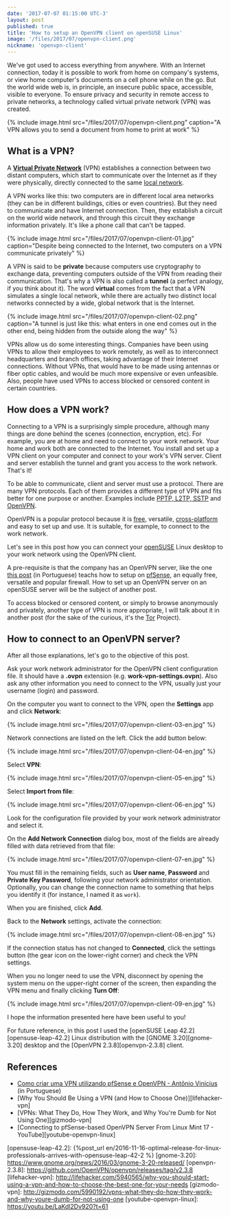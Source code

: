 ```yaml
---
date: '2017-07-07 01:15:00 UTC-3'
layout: post
published: true
title: 'How to setup an OpenVPN client on openSUSE Linux'
image: '/files/2017/07/openvpn-client.png'
nickname: 'openvpn-client'
---
```


We've got used to access everything from anywhere. With an Internet connection, today it is possible to work from home on company's systems, or view home computer's documents on a cell phone while on the go. But the world wide web is, in principle, an insecure public space, accessible, visible to everyone. To ensure privacy and security in remote access to private networks, a technology called virtual private network (VPN) was created.

<!--more-->

{% include image.html src="/files/2017/07/openvpn-client.png" caption="A VPN allows you to send a document from home to print at work" %}

## What is a VPN?

A [**Virtual Private Network**][vpn] (VPN) establishes a connection between two distant computers, which start to communicate over the Internet as if they were physically, directly connected to the same [local network][lan].

A VPN works like this: two computers are in different local area networks (they can be in different buildings, cities or even countries). But they need to communicate and have Internet connection. Then, they establish a circuit on the world wide network, and through this circuit they exchange information privately. It's like a phone call that can't be tapped.

{% include image.html src="/files/2017/07/openvpn-client-01.jpg" caption="Despite being connected to the Internet, two computers on a VPN communicate privately" %}

A VPN is said to be **private** because computers use cryptography to exchange data, preventing computers outside of the VPN from reading their communication. That's why a VPN is also called a **tunnel** (a perfect analogy, if you think about it). The word **virtual** comes from the fact that a VPN simulates a single local network, while there are actually two distinct local networks connected by a wide, global network that is the Internet.

{% include image.html src="/files/2017/07/openvpn-client-02.png" caption="A tunnel is just like this: what enters in one end comes out in the other end, being hidden from the outside along the way" %}

VPNs allow us do some interesting things. Companies have been using VPNs to allow their employees to work remotely, as well as to interconnect headquarters and branch offices, taking advantage of their Internet connections. Without VPNs, that would have to be made using antennas or fiber optic cables, and would be much more expensive or even unfeasible. Also, people have used VPNs to access blocked or censored content in certain countries.

## How does a VPN work?

Connecting to a VPN is a surprisingly simple procedure, although many things are done behind the scenes (connection, encryption, etc). For example, you are at home and need to connect to your work network. Your home and work both are connected to the Internet. You install and set up a VPN client on your computer and connect to your work's VPN server. Client and server establish the tunnel and grant you access to the work network. That's it!

To be able to communicate, client and server must use a protocol. There are many VPN protocols. Each of them provides a different type of VPN and fits better for one purpose or another. Examples include [PPTP, L2TP, SSTP][vpn-protocols] and [OpenVPN].

OpenVPN is a popular protocol because it is [free][free-software], versatile, [cross-platform] and easy to set up and use. It is suitable, for example, to connect to the work network.

Let's see in this post how you can connect your [openSUSE] Linux desktop to your work network using the OpenVPN client.

A pre-requisite is that the company has an OpenVPN server, like the one [this post][vinyanalista-vpn] (in Portuguese) teachs how to setup on [pfSense], an equally free, versatile and popular firewall. How to set up an OpenVPN server on an openSUSE server will be the subject of another post.

To access blocked or censored content, or simply to browse anonymously and privately, another type of VPN is more appropriate, I will talk about it in another post (for the sake of the curious, it's the [Tor] Project).

## How to connect to an OpenVPN server?

After all those explanations, let's go to the objective of this post.

Ask your work network administrator for the OpenVPN client configuration file. It should have a **.ovpn** extension (e.g. **work-vpn-settings.ovpn**). Also ask any other information you need to connect to the VPN, usually just your username (login) and password.

On the computer you want to connect to the VPN, open the **Settings** app and click **Network**:

{% include image.html src="/files/2017/07/openvpn-client-03-en.jpg" %}

Network connections are listed on the left. Click the add button below:

{% include image.html src="/files/2017/07/openvpn-client-04-en.jpg" %}

Select **VPN**:

{% include image.html src="/files/2017/07/openvpn-client-05-en.jpg" %}

Select **Import from file**:

{% include image.html src="/files/2017/07/openvpn-client-06-en.jpg" %}

Look for the configuration file provided by your work network administrator and select it.

On the **Add Network Connection** dialog box, most of the fields are already filled with data retrieved from that file:

{% include image.html src="/files/2017/07/openvpn-client-07-en.jpg" %}

You must fill in the remaining fields, such as **User name**, **Password** and **Private Key Password**, following your network administrator orientation. Optionally, you can change the connection name to something that helps you identify it (for instance, I named it as `work`).

When you are finished, click **Add**.

Back to the **Network** settings, activate the connection:

{% include image.html src="/files/2017/07/openvpn-client-08-en.jpg" %}

If the connection status has not changed to **Connected**, click the settings button (the gear icon on the lower-right corner) and check the VPN settings.

When you no longer need to use the VPN, disconnect by opening the system menu on the upper-right corner of the screen, then expanding the VPN menu and finally clicking **Turn Off**:

{% include image.html src="/files/2017/07/openvpn-client-09-en.jpg" %}

I hope the information presented here have been useful to you!

For future reference, in this post I used the [openSUSE Leap 42.2][opensuse-leap-42.2] Linux distribution with the [GNOME 3.20][gnome-3.20] desktop and the [OpenVPN 2.3.8][openvpn-2.3.8] client.

## References

- [Como criar uma VPN utilizando pfSense e OpenVPN - Antônio Vinícius][vinyanalista-vpn] (in Portuguese)
- [Why You Should Be Using a VPN (and How to Choose One)][lifehacker-vpn]
- [VPNs: What They Do, How They Work, and Why You're Dumb for Not Using One][gizmodo-vpn]
- [Connecting to pfSense-based OpenVPN Server From Linux Mint 17 - YouTube][youtube-openvpn-linux]

[vpn]:                      https://en.wikipedia.org/wiki/Virtual_private_network
[lan]:                      https://en.wikipedia.org/wiki/Local_area_network
[vpn-protocols]:            https://technet.microsoft.com/en-us/library/cc771298(v=ws.10).aspx
[openvpn]:                  https://openvpn.net/
[free-software]:            https://www.gnu.org/philosophy/free-sw.html
[cross-platform]:           https://en.wikipedia.org/wiki/Cross-platform_software
[opensuse]:                 https://www.opensuse.org/
[vinyanalista-vpn]:         https://vinyanalista.github.io/blog/2016/06/26/como-criar-uma-vpn-pfsense-openvpn/
[pfsense]:                  https://www.pfsense.org/
[tor]:                      https://www.torproject.org/
[opensuse-leap-42.2]:       {%post_url en/2016-11-16-optimal-release-for-linux-professionals-arrives-with-opensuse-leap-42-2 %}
[gnome-3.20]:               https://www.gnome.org/news/2016/03/gnome-3-20-released/
[openvpn-2.3.8]:            https://github.com/OpenVPN/openvpn/releases/tag/v2.3.8
[lifehacker-vpn]:           http://lifehacker.com/5940565/why-you-should-start-using-a-vpn-and-how-to-choose-the-best-one-for-your-needs
[gizmodo-vpn]:              http://gizmodo.com/5990192/vpns-what-they-do-how-they-work-and-why-youre-dumb-for-not-using-one
[youtube-openvpn-linux]:    https://youtu.be/LaKdl2Dv920?t=61
